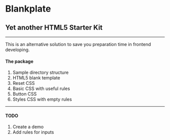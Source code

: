 # Blankplate
## Yet another HTML5 Starter Kit

- - -

This is an alternative solution to save you preparation time in frontend developing.

#### The package

1. Sample directory structure
2. HTML5 blank template
3. Reset CSS
4. Basic CSS with useful rules
5. Button CSS
6. Styles CSS with empty rules

- - -

#### TODO

1. Create a demo
2. Add rules for inputs